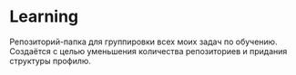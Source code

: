 # Learning
Репозиторий-папка для группировки всех моих задач по обучению. Создаётся с целью уменьшения количества репозиториев и придания структуры профилю.
